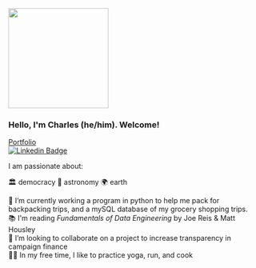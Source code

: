 
<div id="header" align="left">
  <img src="https://media.giphy.com/media/SYHz66JfYHbBtZXjHy/giphy.gif" width="200"/>
</div>


### Hello, I'm Charles (he/him). Welcome!
[Portfolio](https://chanks06.github.io/portfolio/about.html) <br>
[![Linkedin Badge](https://img.shields.io/badge/-chanks-blue?style=flat&logo=Linkedin&logoColor=white)](https://www.linkedin.com/in/charles-hanks-ds2223/)


I am passionate about:<br>

🏛 democracy    🌌 astronomy    🌍 earth

🔭  I’m currently working a program in python to help me pack for backpacking trips, and a mySQL database of my grocery shopping trips. <br>
📚  I'm reading *Fundamentals of Data Engineering* by Joe Reis & Matt Housley <br>
👯  I’m looking to collaborate on a project to increase transparency in campaign finance <br>
🧘‍♂️  In my free time, I like to practice yoga, run, and cook <br> 


<!--
**chanks06/chanks06** is a ✨ _special_ ✨ repository because its `README.md` (this file) appears on your GitHub profile.

Here are some ideas to get you started:

- 🔭 I’m currently working on ...
- 🌱 I’m currently learning ...
- 👯 I’m looking to collaborate on ...
- 🤔 I’m looking for help with ...
- 💬 Ask me about ...
- 📫 How to reach me: ...
- 😄 Pronouns: ...
- ⚡ Fun fact: ...
-->
